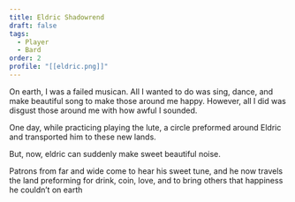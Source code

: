 ```yaml
---
title: Eldric Shadowrend
draft: false
tags:
  - Player
  - Bard
order: 2
profile: "[[eldric.png]]"
---
```

On earth, I was a failed musican. All I wanted to do was sing, dance, and make beautiful song to make those around me happy. However, all I did was disgust those around me with how awful I sounded. 

One day, while practicing playing the lute, a circle preformed around Eldric and transported him to these new lands. 

But, now, eldric can suddenly make sweet beautiful noise. 

Patrons from far and wide come to hear his sweet tune, and he now travels the land preforming for drink, coin, love, and to bring others that happiness he couldn’t on earth